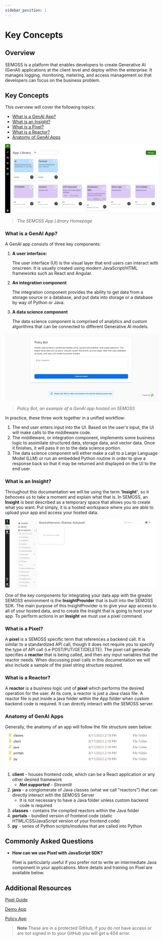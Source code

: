 ```yaml
---
sidebar_position: 1
---
```

# Key Concepts


## Overview
SEMOSS is a platform that enables developers to create Generative AI (GenAI) applications at the client level and deploy within the enterprise. It manages logging, monitoring, metering, and access management so that developers can focus on the business problem. 

## Key Concepts
This overview will cover the following topics: 

*    [What is a GenAI App?](#what-is-a-genai-app)
*    [What is an Insight?](#what-is-an-insight)
*    [What is a Pixel?](#what-is-a-pixel)
*    [What is a Reactor?](#what-is-a-reactor)
*    [Anatomy of GenAI Apps](#anatomy-of-genai-apps)

![App Library](../../static/img/OverviewImages/AppLibrary.PNG)

> _The SEMOSS App Library Homepage_

### What is a GenAI App? 

A GenAI app consists of three key components: 
1. **A user interface:**

   The user interface (UI) is the visual layer that end users can interact with onscreen. It is usually created using modern JavaScript/HTML frameworks such as React and Angular.

2. **An integration component**

   The integration component provides the ability to get data from a storage source or a database, and put data into storage or a database by way of Python or Java. 
   
3. **A data science component**

   The data science component is comprised of analytics and custom algorithms that can be connected to different Generative AI models. 

![PolicyBot](../../static/img/OverviewImages/PolicyBot.png)

> _Policy Bot, an example of a GenAI app hosted on SEMOSS_

In practice, these three work together in a unified workflow: 
1. The end user enters input into the UI. Based on the user's input, the UI will make calls to the middleware code.
2. The middleware, or integration component, implements some business logic to assimilate structured data, storage data, and vector data. Once it finishes, it will pass it on to the data science portion.
3. The data science component will either make a call to a Large Language Model (LLM) or run an embedded Python routine in order to give a response back so that it may be returned and displayed on the UI to the end user. 

### What is an Insight? 

Throughout this documentation we will be using the term **'Insight'**, so it behooves us to take a moment and explain what that is. In SEMOSS, an **Insight** is best described as a temporary space that allows you to create what you want. Put simply, it is a hosted workspace where you are able to upload your app and access your hosted data. 

![Insight](../../static/img/OverviewImages/Insight.PNG)

One of the key components for integrating your data app with the greater SEMOSS environment is the **InsightProvider** that is built into the SEMOSS SDK. The main purpose of this InsightProvider is to give your app access to all of your hosted data, and to create the Insight that is going to host your app. To perform actions in an **Insight** we must use a pixel command.

### What is a Pixel?

A **pixel** is a SEMOSS specific term that references a backend call. It is similar to a standardized API call, though it does not require you to specify the type of API call (i.e POST/PUT/GET/DELETE). The pixel call generally specifies a **reactor** that is being called, and then any input variables that the reactor needs. When discussing pixel calls in this documentation we will also include a sample of the pixel string structure required. 

### What is a Reactor?

A **reactor** is a business logic unit of **pixel** which performs the desired operation for the user. At its core, a reactor is just a Java class file. A reactor file is put inside a java folder within the App folder when custom backend code is required. It can directly interact with the SEMOSS server.

### Anatomy of GenAI Apps

Generally, the anatomy of an app will follow the file structure seen below:
![Folder Structure](../../static/img/AppUseCaseImages/folderstructure.png)  

1. **client** - houses frontend code, which can be a React application or any other desired framework
    * _**Not supported** - Streamlit_
2. **java** - a conglomerate of Java classes (what we call "reactors") that can directly interact with the SEMOSS Server
    * It is not necessary to have a Java folder unless custom backend code is required 
3. **classes** - contains the compiled reactors within the Java folder
4. **portals** - bundled version of frontend code (static HTML/CSS/JavaScript version of your frontend code)  
5. **py** - series of Python scripts/modules that are called into Python 

## Commonly Asked Questions

* **How can we use Pixel with JavaScript SDK?**

    Pixel is particularly useful if you prefer not to write an intermediate Java component in your applications. More details and training on Pixel are available below.

## Additional Resources 

[Pixel Guide](https://semoss.org/SemossDocumentation/#scripting-understanding-pixel)

[Demo App](https://github.com/Deloitte-Default/cfgai-apps/tree/main/demo)

[Policy App](https://github.com/Deloitte-Default/cfgai-apps/tree/main/policy)

> **Note**
> These are in a protected GitHub, if you do not have access or are not signed in to your GitHub you will get a 404 error. 
